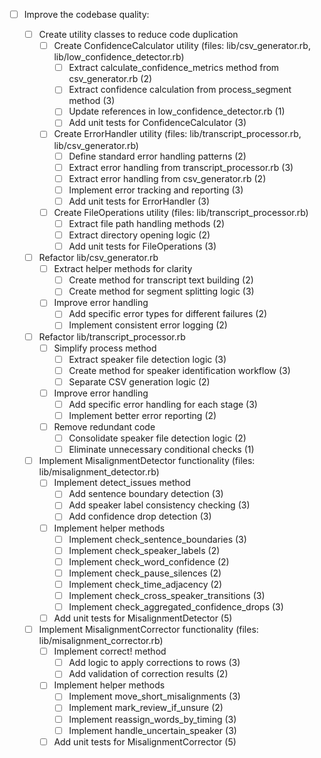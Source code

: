 - [ ] Improve the codebase quality:

  - [ ] Create utility classes to reduce code duplication
    - [ ] Create ConfidenceCalculator utility (files: lib/csv_generator.rb, lib/low_confidence_detector.rb)
      - [ ] Extract calculate_confidence_metrics method from csv_generator.rb (2)
      - [ ] Extract confidence calculation from process_segment method (3)
      - [ ] Update references in low_confidence_detector.rb (1)
      - [ ] Add unit tests for ConfidenceCalculator (3)
    
    - [ ] Create ErrorHandler utility (files: lib/transcript_processor.rb, lib/csv_generator.rb)
      - [ ] Define standard error handling patterns (2)
      - [ ] Extract error handling from transcript_processor.rb (3)
      - [ ] Extract error handling from csv_generator.rb (2)
      - [ ] Implement error tracking and reporting (3)
      - [ ] Add unit tests for ErrorHandler (3)
    
    - [ ] Create FileOperations utility (files: lib/transcript_processor.rb)
      - [ ] Extract file path handling methods (2)
      - [ ] Extract directory opening logic (2)
      - [ ] Add unit tests for FileOperations (3)

  - [ ] Refactor lib/csv_generator.rb
    - [ ] Extract helper methods for clarity
      - [ ] Create method for transcript text building (2)
      - [ ] Create method for segment splitting logic (3)
    - [ ] Improve error handling
      - [ ] Add specific error types for different failures (2)
      - [ ] Implement consistent error logging (2)

  - [ ] Refactor lib/transcript_processor.rb
    - [ ] Simplify process method
      - [ ] Extract speaker file detection logic (3)
      - [ ] Create method for speaker identification workflow (3)
      - [ ] Separate CSV generation logic (2)
    - [ ] Improve error handling
      - [ ] Add specific error handling for each stage (3)
      - [ ] Implement better error reporting (2)
    - [ ] Remove redundant code
      - [ ] Consolidate speaker file detection logic (2)
      - [ ] Eliminate unnecessary conditional checks (1)

  - [ ] Implement MisalignmentDetector functionality (files: lib/misalignment_detector.rb)
    - [ ] Implement detect_issues method
      - [ ] Add sentence boundary detection (3)
      - [ ] Add speaker label consistency checking (3)
      - [ ] Add confidence drop detection (3)
    - [ ] Implement helper methods
      - [ ] Implement check_sentence_boundaries (3)
      - [ ] Implement check_speaker_labels (2)
      - [ ] Implement check_word_confidence (2)
      - [ ] Implement check_pause_silences (2)
      - [ ] Implement check_time_adjacency (2)
      - [ ] Implement check_cross_speaker_transitions (3)
      - [ ] Implement check_aggregated_confidence_drops (3)
    - [ ] Add unit tests for MisalignmentDetector (5)

  - [ ] Implement MisalignmentCorrector functionality (files: lib/misalignment_corrector.rb)
    - [ ] Implement correct! method
      - [ ] Add logic to apply corrections to rows (3)
      - [ ] Add validation of correction results (2)
    - [ ] Implement helper methods
      - [ ] Implement move_short_misalignments (3)
      - [ ] Implement mark_review_if_unsure (2)
      - [ ] Implement reassign_words_by_timing (3)
      - [ ] Implement handle_uncertain_speaker (3)
    - [ ] Add unit tests for MisalignmentCorrector (5)
